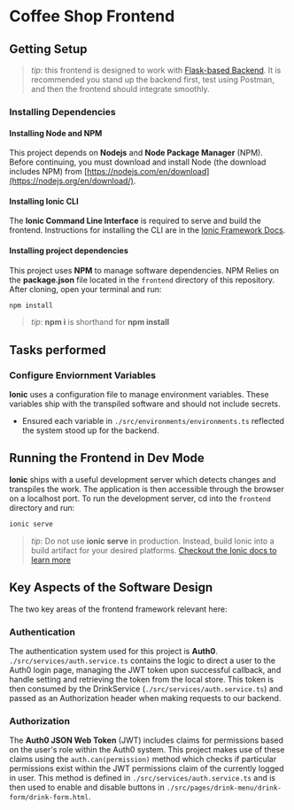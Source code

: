# Coffee Shop Frontend

## Getting Setup

> _tip_: this frontend is designed to work with [Flask-based Backend](../backend). It is recommended you stand up the backend first, test using Postman, and then the frontend should integrate smoothly.

### Installing Dependencies

#### Installing Node and NPM

This project depends on **Nodejs** and **Node Package Manager** (NPM). Before continuing, you must download and install Node (the download includes NPM) from [https://nodejs.com/en/download](https://nodejs.org/en/download/).

#### Installing Ionic CLI

The **Ionic Command Line Interface** is required to serve and build the frontend. Instructions for installing the CLI are in the [Ionic Framework Docs](https://ionicframework.com/docs/installation/cli).

#### Installing project dependencies

This project uses **NPM** to manage software dependencies. NPM Relies on the **package.json** file located in the `frontend` directory of this repository. After cloning, open your terminal and run:

```bash
npm install
```

>_tip_: **npm i** is shorthand for **npm install**

## Tasks performed

### Configure Enviornment Variables

**Ionic** uses a configuration file to manage environment variables. These variables ship with the transpiled software and should not include secrets.

- Ensured each variable in `./src/environments/environments.ts` reflected the system stood up for the backend.

## Running the Frontend in Dev Mode

**Ionic** ships with a useful development server which detects changes and transpiles the work. The application is then accessible through the browser on a localhost port. To run the development server, cd into the `frontend` directory and run:

```bash
ionic serve
```

>_tip_: Do not use **ionic serve**  in production. Instead, build Ionic into a build artifact for your desired platforms.
[Checkout the Ionic docs to learn more](https://ionicframework.com/docs/cli/commands/build)

## Key Aspects of the Software Design

The two key areas of the frontend framework relevant here:

### Authentication

The authentication system used for this project is **Auth0**. `./src/services/auth.service.ts` contains the logic to direct a user to the Auth0 login page, managing the JWT token upon successful callback, and handle setting and retrieving the token from the local store. This token is then consumed by the DrinkService (`./src/services/auth.service.ts`) and passed as an Authorization header when making requests to our backend.

### Authorization

The **Auth0 JSON Web Token** (JWT) includes claims for permissions based on the user's role within the Auth0 system. This project makes use of these claims using the `auth.can(permission)` method which checks if particular permissions exist within the JWT permissions claim of the currently logged in user. This method is defined in  `./src/services/auth.service.ts` and is then used to enable and disable buttons in `./src/pages/drink-menu/drink-form/drink-form.html`.
